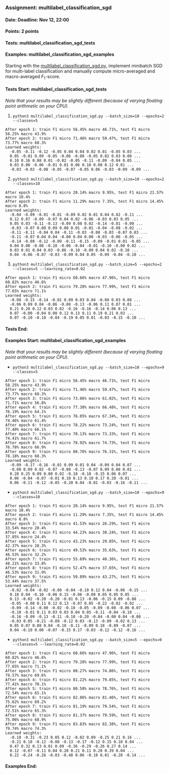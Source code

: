### Assignment: multilabel_classification_sgd
#### Date: Deadline: Nov 12, 22:00
#### Points: 2 points
#### Tests: multilabel_classification_sgd_tests
#### Examples: multilabel_classification_sgd_examples

Starting with the [multilabel_classification_sgd.py](https://github.com/ufal/npfl129/tree/master/labs/05/multilabel_classification_sgd.py),
implement minibatch SGD for multi-label classification and
manually compute micro-averaged and macro-averaged $F_1$-score.

#### Tests Start: multilabel_classification_sgd_tests
_Note that your results may be slightly different (because of varying floating point arithmetic on your CPU)._

1. `python3 multilabel_classification_sgd.py --batch_size=10 --epochs=2 --classes=5`
```
After epoch 1: train F1 micro 56.45% macro 46.71%, test F1 micro 58.25% macro 43.9%
After epoch 2: train F1 micro 71.46% macro 59.47%, test F1 micro 73.77% macro 60.3%
Learned weights:
  -0.05 -0.11 -0.12 -0.05 0.04 0.04 0.02 0.01 -0.05 0.03 ...
  0.05 -0.01 0.09 -0.05 -0.06 -0.08 -0.05 0.02 0.03 0.00 ...
  0.10 0.16 0.08 0.01 -0.02 -0.05 -0.11 -0.09 -0.04 0.05 ...
  0.03 0.00 -0.06 -0.01 0.01 0.06 0.10 0.08 0.12 0.01 ...
  -0.03 -0.02 -0.08 -0.05 -0.07 -0.05 0.06 -0.03 -0.09 -0.09 ...
```

2. `python3 multilabel_classification_sgd.py --batch_size=10 --epochs=2 --classes=10`
```
After epoch 1: train F1 micro 20.14% macro 9.95%, test F1 micro 21.57% macro 10.4%
After epoch 2: train F1 micro 11.29% macro 7.35%, test F1 micro 14.45% macro 8.8%
Learned weights:
  -0.04 -0.09 -0.01 -0.01 -0.09 0.02 0.01 0.04 0.02 -0.11 ...
  0.12 0.07 -0.09 -0.07 0.04 0.02 -0.06 -0.03 0.03 0.05 ...
  0.05 0.03 -0.11 -0.13 -0.09 0.08 0.02 -0.14 -0.01 -0.00 ...
  -0.03 -0.07 0.00 0.09 0.08 0.01 -0.01 -0.04 -0.08 -0.02 ...
  -0.11 -0.11 -0.04 0.04 -0.11 -0.03 -0.08 -0.03 -0.07 0.03 ...
  -0.11 -0.07 0.04 0.04 -0.00 0.04 0.00 -0.03 -0.06 -0.05 ...
  -0.14 -0.08 -0.12 -0.09 -0.11 -0.15 -0.09 -0.01 0.01 -0.05 ...
  0.04 0.00 -0.08 -0.10 -0.06 -0.04 -0.01 -0.10 -0.00 0.02 ...
  0.03 0.01 0.04 0.03 -0.06 -0.10 -0.09 0.04 0.02 -0.10 ...
  0.04 -0.06 -0.07 -0.03 -0.09 0.04 0.05 -0.09 -0.04 -0.10 ...
```

3. `python3 multilabel_classification_sgd.py --batch_size=5 --epochs=2 --classes=5 --learning_rate=0.02`
```
After epoch 1: train F1 micro 60.66% macro 47.96%, test F1 micro 60.82% macro 46.6%
After epoch 2: train F1 micro 79.28% macro 77.99%, test F1 micro 77.65% macro 71.1%
Learned weights:
  -0.08 -0.15 -0.14 -0.01 0.09 0.03 0.04 -0.08 0.03 0.08 ...
  -0.06 0.09 0.04 -0.06 -0.08 -0.13 -0.06 0.11 0.07 0.01 ...
  0.21 0.28 0.12 0.03 0.02 -0.16 -0.16 -0.14 0.06 0.13 ...
  0.07 -0.00 -0.04 0.00 0.12 0.13 0.11 0.19 0.21 0.03 ...
  0.07 -0.10 -0.10 -0.04 -0.19 0.05 0.01 -0.03 -0.15 -0.10 ...
```
#### Tests End:
#### Examples Start: multilabel_classification_sgd_examples
_Note that your results may be slightly different (because of varying floating point arithmetic on your CPU)._

- `python3 multilabel_classification_sgd.py --batch_size=10 --epochs=9 --classes=5`
```
After epoch 1: train F1 micro 56.45% macro 46.71%, test F1 micro 58.25% macro 43.9%
After epoch 2: train F1 micro 71.46% macro 59.47%, test F1 micro 73.77% macro 60.3%
After epoch 3: train F1 micro 73.06% macro 61.02%, test F1 micro 71.71% macro 56.8%
After epoch 4: train F1 micro 77.30% macro 66.48%, test F1 micro 76.19% macro 64.1%
After epoch 5: train F1 micro 76.05% macro 67.34%, test F1 micro 74.46% macro 61.4%
After epoch 6: train F1 micro 78.22% macro 73.24%, test F1 micro 77.40% macro 66.1%
After epoch 7: train F1 micro 78.13% macro 73.33%, test F1 micro 74.41% macro 61.7%
After epoch 8: train F1 micro 78.92% macro 74.73%, test F1 micro 76.78% macro 66.9%
After epoch 9: train F1 micro 80.76% macro 76.31%, test F1 micro 78.18% macro 68.3%
Learned weights:
  -0.09 -0.17 -0.16 -0.01 0.09 0.01 0.04 -0.09 0.04 0.07 ...
  -0.08 0.09 0.02 -0.07 -0.08 -0.13 -0.07 0.09 0.06 0.01 ...
  0.20 0.25 0.09 0.00 0.02 -0.18 -0.18 -0.15 0.06 0.07 ...
  0.06 -0.04 -0.07 -0.01 0.10 0.13 0.10 0.17 0.20 -0.01 ...
  0.06 -0.11 -0.12 -0.05 -0.20 0.04 -0.01 -0.03 -0.16 -0.11 ...
```

- `python3 multilabel_classification_sgd.py --batch_size=10 --epochs=9 --classes=10`
```
After epoch 1: train F1 micro 20.14% macro 9.95%, test F1 micro 21.57% macro 10.4%
After epoch 2: train F1 micro 11.29% macro 7.35%, test F1 micro 14.45% macro 8.8%
After epoch 3: train F1 micro 41.53% macro 26.29%, test F1 micro 33.54% macro 20.4%
After epoch 4: train F1 micro 44.23% macro 30.24%, test F1 micro 37.85% macro 24.4%
After epoch 5: train F1 micro 43.23% macro 29.85%, test F1 micro 42.37% macro 28.3%
After epoch 6: train F1 micro 49.53% macro 35.63%, test F1 micro 46.53% macro 32.2%
After epoch 7: train F1 micro 55.69% macro 40.36%, test F1 micro 48.21% macro 33.8%
After epoch 8: train F1 micro 52.47% macro 37.65%, test F1 micro 46.53% macro 31.9%
After epoch 9: train F1 micro 59.89% macro 43.27%, test F1 micro 53.44% macro 37.5%
Learned weights:
  -0.02 -0.04 -0.02 -0.08 -0.04 -0.10 0.12 0.04 -0.06 -0.15 ...
  0.18 0.04 -0.10 -0.06 0.15 -0.06 -0.08 0.05 0.05 0.05 ...
  0.13 -0.02 -0.20 -0.20 -0.01 0.13 -0.06 -0.15 0.09 -0.08 ...
  -0.05 -0.08 0.11 0.12 0.13 -0.07 0.05 -0.22 -0.02 -0.02 ...
  -0.09 -0.14 -0.00 -0.02 -0.10 -0.05 -0.09 -0.08 -0.06 0.07 ...
  -0.10 -0.01 0.11 0.03 0.03 0.04 0.05 -0.11 -0.04 -0.10 ...
  -0.16 -0.09 -0.13 -0.11 -0.10 -0.20 -0.04 -0.00 0.04 -0.08 ...
  -0.03 0.05 -0.21 -0.09 -0.12 0.03 -0.13 -0.09 -0.02 0.13 ...
  0.05 0.07 0.08 0.04 -0.18 -0.11 -0.09 0.18 -0.09 -0.07 ...
  0.04 -0.10 0.00 -0.07 -0.15 0.17 -0.03 -0.12 -0.12 -0.16 ...
```

- `python3 multilabel_classification_sgd.py --batch_size=5 --epochs=9 --classes=5 --learning_rate=0.02`
```
After epoch 1: train F1 micro 60.66% macro 47.96%, test F1 micro 60.82% macro 46.6%
After epoch 2: train F1 micro 79.28% macro 77.99%, test F1 micro 77.65% macro 71.1%
After epoch 3: train F1 micro 80.27% macro 74.86%, test F1 micro 79.57% macro 69.6%
After epoch 4: train F1 micro 81.22% macro 79.85%, test F1 micro 77.41% macro 70.1%
After epoch 5: train F1 micro 80.50% macro 78.76%, test F1 micro 72.54% macro 65.1%
After epoch 6: train F1 micro 82.86% macro 81.46%, test F1 micro 75.62% macro 69.2%
After epoch 7: train F1 micro 81.19% macro 79.54%, test F1 micro 72.51% macro 65.3%
After epoch 8: train F1 micro 81.37% macro 79.59%, test F1 micro 75.06% macro 68.9%
After epoch 9: train F1 micro 83.83% macro 82.38%, test F1 micro 79.74% macro 74.3%
Learned weights:
  -0.18 -0.31 -0.23 0.05 0.12 -0.02 0.09 -0.25 0.21 0.16 ...
  -0.21 0.18 -0.12 -0.08 -0.13 -0.17 -0.12 0.15 0.10 0.04 ...
  0.47 0.32 0.13 0.01 0.09 -0.36 -0.29 -0.26 0.27 0.14 ...
  0.12 -0.07 -0.11 0.04 0.28 0.21 0.11 0.28 0.39 0.04 ...
  0.22 -0.24 -0.26 -0.03 -0.48 0.06 -0.10 0.01 -0.28 -0.14 ...
```
#### Examples End:
